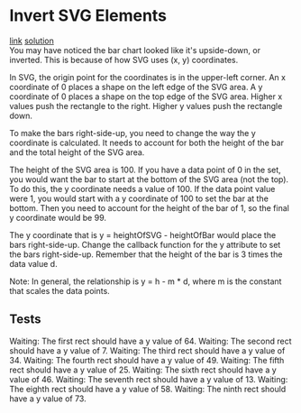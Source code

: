 # Invert SVG Elements
[link](https://www.freecodecamp.org/learn/data-visualization/data-visualization-with-d3/invert-svg-elements) [solution](./solution.html)
<br>
You may have noticed the bar chart looked like it's upside-down, or inverted. This is because of how SVG uses (x, y) coordinates.

In SVG, the origin point for the coordinates is in the upper-left corner. An x coordinate of 0 places a shape on the left edge of the SVG area. A y coordinate of 0 places a shape on the top edge of the SVG area. Higher x values push the rectangle to the right. Higher y values push the rectangle down.

To make the bars right-side-up, you need to change the way the y coordinate is calculated. It needs to account for both the height of the bar and the total height of the SVG area.

The height of the SVG area is 100. If you have a data point of 0 in the set, you would want the bar to start at the bottom of the SVG area (not the top). To do this, the y coordinate needs a value of 100. If the data point value were 1, you would start with a y coordinate of 100 to set the bar at the bottom. Then you need to account for the height of the bar of 1, so the final y coordinate would be 99.

The y coordinate that is y = heightOfSVG - heightOfBar would place the bars right-side-up.
Change the callback function for the y attribute to set the bars right-side-up. Remember that the height of the bar is 3 times the data value d.

Note: In general, the relationship is y = h - m * d, where m is the constant that scales the data points.

## Tests
Waiting: The first rect should have a y value of 64.
Waiting: The second rect should have a y value of 7.
Waiting: The third rect should have a y value of 34.
Waiting: The fourth rect should have a y value of 49.
Waiting: The fifth rect should have a y value of 25.
Waiting: The sixth rect should have a y value of 46.
Waiting: The seventh rect should have a y value of 13.
Waiting: The eighth rect should have a y value of 58.
Waiting: The ninth rect should have a y value of 73.